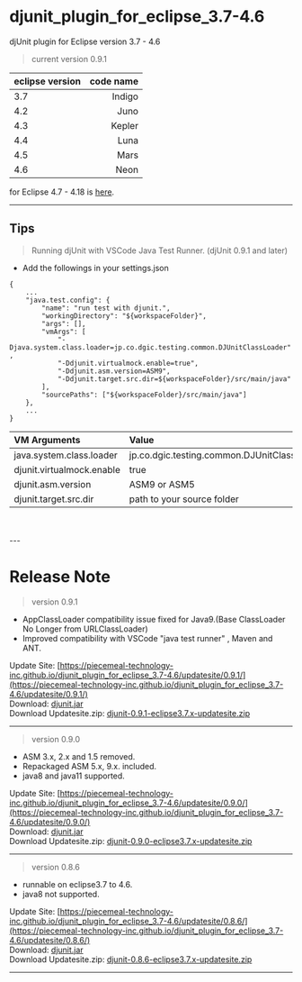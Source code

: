 # djunit_plugin_for_eclipse_3.7-4.6
djUnit plugin for Eclipse version 3.7 - 4.6

>current version 0.9.1

|eclipse version|code name|
|:--|--:|
|3.7|Indigo|
|4.2|Juno|
|4.3|Kepler|
|4.4|Luna|
|4.5|Mars|
|4.6|Neon|

for Eclipse 4.7 - 4.18 is [here](https://piecemeal-technology-inc.github.io/djunit_plugin_for_eclipse_4.7-4.18/).

---

## Tips
> Running djUnit with VSCode Java Test Runner. (djUnit 0.9.1 and later)

- Add the followings in your settings.json
```
{
    ...
    "java.test.config": {
        "name": "run test with djunit.",
        "workingDirectory": "${workspaceFolder}",
        "args": [],
        "vmArgs": [ 
            "-Djava.system.class.loader=jp.co.dgic.testing.common.DJUnitClassLoader" ,
            "-Ddjunit.virtualmock.enable=true",
            "-Ddjunit.asm.version=ASM9",
            "-Ddjunit.target.src.dir=${workspaceFolder}/src/main/java"
        ],
        "sourcePaths": ["${workspaceFolder}/src/main/java"]
    },
    ...
}
```

|VM Arguments|Value|Default|Required|
|:--|:--|:-:|:-:|
|java.system.class.loader|jp.co.dgic.testing.common.DJUnitClassLoader||Yes|
|djunit.virtualmock.enable|true||Yes|
|djunit.asm.version|ASM9 or ASM5|ASM9|No|
|djunit.target.src.dir|path to your source folder||Yes|

<br>
<br>
---

# Release Note
> version 0.9.1
- AppClassLoader compatibility issue fixed for Java9.(Base ClassLoader No Longer from URLClassLoader)
- Improved compatibility with VSCode "java test runner" , Maven and ANT.

Update Site: [https://piecemeal-technology-inc.github.io/djunit_plugin_for_eclipse_3.7-4.6/updatesite/0.9.1/](https://piecemeal-technology-inc.github.io/djunit_plugin_for_eclipse_3.7-4.6/updatesite/0.9.1/)  
Download: [djunit.jar](
https://piecemeal-technology-inc.github.io/djunit_plugin_for_eclipse_3.7-4.6/updatesite/0.9.1/djunit-0.9.1.jar)  
Download Updatesite.zip: [djunit-0.9.1-eclipse3.7.x-updatesite.zip](https://piecemeal-technology-inc.github.io/djunit_plugin_for_eclipse_3.7-4.6/updatesite/0.9.1/djunit-0.9.1-eclipse3.7.x-updatesite.zip)

---

> version 0.9.0
- ASM 3.x, 2.x and 1.5 removed.
- Repackaged ASM 5.x, 9.x. included.
- java8 and java11 supported.

Update Site: [https://piecemeal-technology-inc.github.io/djunit_plugin_for_eclipse_3.7-4.6/updatesite/0.9.0/](https://piecemeal-technology-inc.github.io/djunit_plugin_for_eclipse_3.7-4.6/updatesite/0.9.0/)  
Download: [djunit.jar](
https://piecemeal-technology-inc.github.io/djunit_plugin_for_eclipse_3.7-4.6/updatesite/0.9.0/djunit-0.9.0.jar)  
Download Updatesite.zip: [djunit-0.9.0-eclipse3.7.x-updatesite.zip](https://piecemeal-technology-inc.github.io/djunit_plugin_for_eclipse_3.7-4.6/updatesite/0.9.0/djunit-0.9.0-eclipse3.7.x-updatesite.zip)

---

> version 0.8.6
- runnable on eclipse3.7 to 4.6.
- java8 not supported.

Update Site: [https://piecemeal-technology-inc.github.io/djunit_plugin_for_eclipse_3.7-4.6/updatesite/0.8.6/](https://piecemeal-technology-inc.github.io/djunit_plugin_for_eclipse_3.7-4.6/updatesite/0.8.6/)  
Download: [djunit.jar](https://piecemeal-technology-inc.github.io/djunit_plugin_for_eclipse_3.7-4.6/updatesite/0.8.6/djunit-0.8.6.jar)  
Download Updatesite.zip: [djunit-0.8.6-eclipse3.7.x-updatesite.zip](https://piecemeal-technology-inc.github.io/djunit_plugin_for_eclipse_3.7-4.6/updatesite/0.8.6/djunit-0.8.6-eclipse3.7.x-updatesite.zip) 

---
